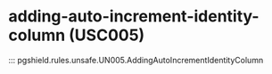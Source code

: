 # adding-auto-increment-identity-column (USC005)

::: pgshield.rules.unsafe.UN005.AddingAutoIncrementIdentityColumn

